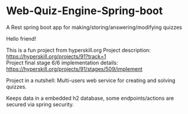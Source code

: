 # Web-Quiz-Engine-Spring-boot
A Rest spring boot app for making/storing/answering/modifying quizzes

Hello friend!

This is a fun project from hyperskill.org
Project description: https://hyperskill.org/projects/91?track=1 <br />
Project final stage 6/6 implementation details: https://hyperskill.org/projects/91/stages/509/implement

Project in a nutshell:
Multi-users web service for creating and solving quizzes.

Keeps data in a embedded h2 database, some endpoints/actions are secured via spring security.

